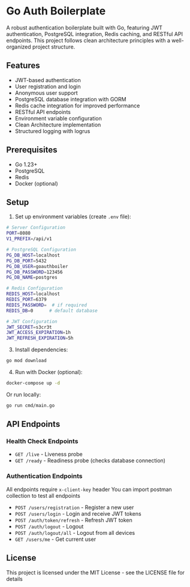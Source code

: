 # Go Auth Boilerplate

A robust authentication boilerplate built with Go, featuring JWT authentication, PostgreSQL integration, Redis caching, and RESTful API endpoints. This project follows clean architecture principles with a well-organized project structure.

## Features

- JWT-based authentication
- User registration and login
- Anonymous user support
- PostgreSQL database integration with GORM
- Redis cache integration for improved performance
- RESTful API endpoints
- Environment variable configuration
- Clean Architecture implementation
- Structured logging with logrus

## Prerequisites
- Go 1.23+
- PostgreSQL
- Redis
- Docker (optional)

## Setup
1. Set up environment variables (create `.env` file):
```bash
# Server Configuration
PORT=8080
V1_PREFIX=/api/v1

# PostgreSQL Configuration
PG_DB_HOST=localhost
PG_DB_PORT=5432
PG_DB_USER=goauthboiler
PG_DB_PASSWORD=123456
PG_DB_NAME=postgres

# Redis Configuration
REDIS_HOST=localhost
REDIS_PORT=6379
REDIS_PASSWORD=  # if required
REDIS_DB=0      # default database

# JWT Configuration
JWT_SECRET=s3cr3t
JWT_ACCESS_EXPIRATION=1h
JWT_REFRESH_EXPIRATION=5h
```

3. Install dependencies:
```bash
go mod download
```

4. Run with Docker (optional):
```bash
docker-compose up -d
```

   Or run locally:
```bash
go run cmd/main.go
```

## API Endpoints

### Health Check Endpoints
- `GET /live` - Liveness probe
- `GET /ready` - Readiness probe (checks database connection)

### Authentication Endpoints
All endpoints require `x-client-key` header
You can import postman collection to test all endpoints
- `POST /users/registration` - Register a new user
- `POST /users/login` - Login and receive JWT tokens
- `POST /auth/token/refresh` - Refresh JWT token
- `POST /auth/logout` - Logout
- `POST /auth/logout/all` - Logout from all devices
- `GET /users/me` - Get current user


## License

This project is licensed under the MIT License - see the LICENSE file for details
